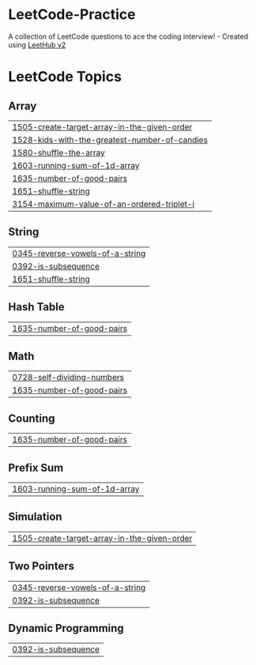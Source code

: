 # LeetCode-Practice
A collection of LeetCode questions to ace the coding interview! - Created using [LeetHub v2](https://github.com/arunbhardwaj/LeetHub-2.0)

<!---LeetCode Topics Start-->
# LeetCode Topics
## Array
|  |
| ------- |
| [1505-create-target-array-in-the-given-order](https://github.com/kvskranthi/LeetCode-Practice/tree/master/1505-create-target-array-in-the-given-order) |
| [1528-kids-with-the-greatest-number-of-candies](https://github.com/kvskranthi/LeetCode-Practice/tree/master/1528-kids-with-the-greatest-number-of-candies) |
| [1580-shuffle-the-array](https://github.com/kvskranthi/LeetCode-Practice/tree/master/1580-shuffle-the-array) |
| [1603-running-sum-of-1d-array](https://github.com/kvskranthi/LeetCode-Practice/tree/master/1603-running-sum-of-1d-array) |
| [1635-number-of-good-pairs](https://github.com/kvskranthi/LeetCode-Practice/tree/master/1635-number-of-good-pairs) |
| [1651-shuffle-string](https://github.com/kvskranthi/LeetCode-Practice/tree/master/1651-shuffle-string) |
| [3154-maximum-value-of-an-ordered-triplet-i](https://github.com/kvskranthi/LeetCode-Practice/tree/master/3154-maximum-value-of-an-ordered-triplet-i) |
## String
|  |
| ------- |
| [0345-reverse-vowels-of-a-string](https://github.com/kvskranthi/LeetCode-Practice/tree/master/0345-reverse-vowels-of-a-string) |
| [0392-is-subsequence](https://github.com/kvskranthi/LeetCode-Practice/tree/master/0392-is-subsequence) |
| [1651-shuffle-string](https://github.com/kvskranthi/LeetCode-Practice/tree/master/1651-shuffle-string) |
## Hash Table
|  |
| ------- |
| [1635-number-of-good-pairs](https://github.com/kvskranthi/LeetCode-Practice/tree/master/1635-number-of-good-pairs) |
## Math
|  |
| ------- |
| [0728-self-dividing-numbers](https://github.com/kvskranthi/LeetCode-Practice/tree/master/0728-self-dividing-numbers) |
| [1635-number-of-good-pairs](https://github.com/kvskranthi/LeetCode-Practice/tree/master/1635-number-of-good-pairs) |
## Counting
|  |
| ------- |
| [1635-number-of-good-pairs](https://github.com/kvskranthi/LeetCode-Practice/tree/master/1635-number-of-good-pairs) |
## Prefix Sum
|  |
| ------- |
| [1603-running-sum-of-1d-array](https://github.com/kvskranthi/LeetCode-Practice/tree/master/1603-running-sum-of-1d-array) |
## Simulation
|  |
| ------- |
| [1505-create-target-array-in-the-given-order](https://github.com/kvskranthi/LeetCode-Practice/tree/master/1505-create-target-array-in-the-given-order) |
## Two Pointers
|  |
| ------- |
| [0345-reverse-vowels-of-a-string](https://github.com/kvskranthi/LeetCode-Practice/tree/master/0345-reverse-vowels-of-a-string) |
| [0392-is-subsequence](https://github.com/kvskranthi/LeetCode-Practice/tree/master/0392-is-subsequence) |
## Dynamic Programming
|  |
| ------- |
| [0392-is-subsequence](https://github.com/kvskranthi/LeetCode-Practice/tree/master/0392-is-subsequence) |
<!---LeetCode Topics End-->